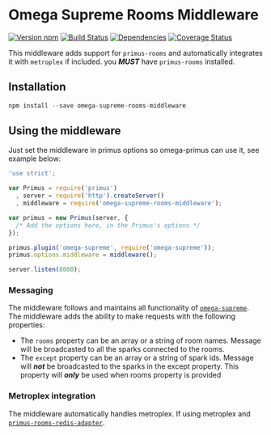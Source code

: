 # Omega Supreme Rooms Middleware

[![Version npm](https://img.shields.io/npm/v/omega-supreme-rooms-middleware.svg?style=flat-square)](http://browsenpm.org/package/omega-supreme-rooms-middleware)
[![Build Status](https://img.shields.io/travis/fadeenk/omega-supreme-rooms-middleware/master.svg?style=flat-square)](https://travis-ci.org/fadeenk/omega-supreme-rooms-middleware)
[![Dependencies](https://img.shields.io/david/fadeenk/omega-supreme-rooms-middleware.svg?style=flat-square)](https://david-dm.org/fadeenk/omega-supreme-rooms-middleware)
[![Coverage Status](https://img.shields.io/coveralls/fadeenk/omega-supreme-rooms-middleware/master.svg?style=flat-square)](https://coveralls.io/r/fadeenk/omega-supreme-rooms-middleware?branch=master)

This middleware adds support for `primus-rooms` and automatically integrates it with `metroplex` if included.
you **_MUST_** have `primus-rooms` installed.

## Installation

```js
npm install --save omega-supreme-rooms-middleware
```

## Using the middleware

Just set the middleware in primus options so omega-primus can use it, see example below:

```js
'use strict';

var Primus = require('primus')
  , server = require('http').createServer()
  , middleware = require('omega-supreme-rooms-middleware');

var primus = new Primus(server, {
  /* Add the options here, in the Primus's options */
});

primus.plugin('omega-supreme', require('omega-supreme'));
primus.options.middleware = middleware();

server.listen(8080);
```

### Messaging

The middleware follows and maintains all functionality of [`omega-supreme`](https://github.com/primus/omega-supreme).
The middleware adds the ability to make requests with the following properties:

- The `rooms` property can be an array or a string of room names. Message will be
 broadcasted to all the sparks connected to the rooms.
- The `except` property can be an array or a string of spark ids. Message will ***not***
 be broadcasted to the sparks in the except property. This property will ***only*** be
 used when rooms property is provided

### Metroplex integration

The middleware automatically handles metroplex. If using metroplex and [`primus-rooms-redis-adapter`](https://github.com/fadeenk/primus-rooms-redis-adapter).

